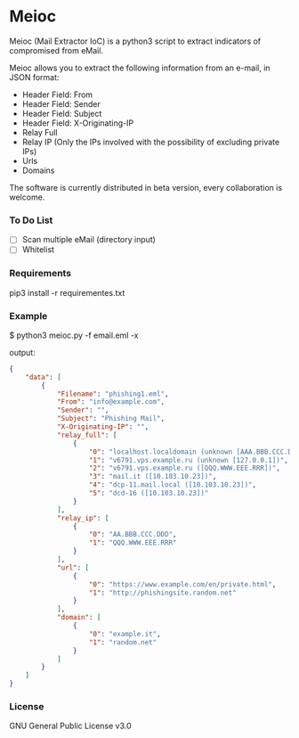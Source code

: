 # Meioc

Meioc (Mail Extractor IoC) is a python3 script to extract indicators of compromised from eMail.

Meioc allows you to extract the following information from an e-mail, in JSON format:

* Header Field: From
* Header Field: Sender
* Header Field: Subject
* Header Field: X-Originating-IP
* Relay Full
* Relay IP (Only the IPs involved with the possibility of excluding private IPs)
* Urls
* Domains

The software is currently distributed in beta version, every collaboration is welcome.

### To Do List

- [ ] Scan multiple eMail (directory input)
- [ ] Whitelist

### Requirements

pip3 install -r requirementes.txt

### Example

$ python3 meioc.py -f email.eml -x

output:
```json
{
    "data": [
        {
            "Filename": "phishing1.eml",
            "From": "info@example.com",
            "Sender": "",
            "Subject": "Phishing Mail",
            "X-Originating-IP": "",
            "relay_full": [
                {
                    "0": "localhost.localdomain (unknown [AAA.BBB.CCC.DDD])",
                    "1": "v6791.vps.example.ru (unknown [127.0.0.1])",
                    "2": "v6791.vps.example.ru ([QQQ.WWW.EEE.RRR])",
                    "3": "mail.it ([10.103.10.23])",
                    "4": "dcp-11.mail.local ([10.103.10.23])",
                    "5": "dcd-16 ([10.103.10.23])"
                }
            ],
            "relay_ip": [
                {
                    "0": "AA.BBB.CCC.DDD",
                    "1": "QQQ.WWW.EEE.RRR"
                }
            ],
            "url": [
                {
                    "0": "https://www.example.com/en/private.html",
                    "1": "http://phishingsite.random.net"
                }
            ],
            "domain": [
                {
                    "0": "example.it",
                    "1": "random.net"
                }
            ]
        }
    ]
}
```

### License

GNU General Public License v3.0
